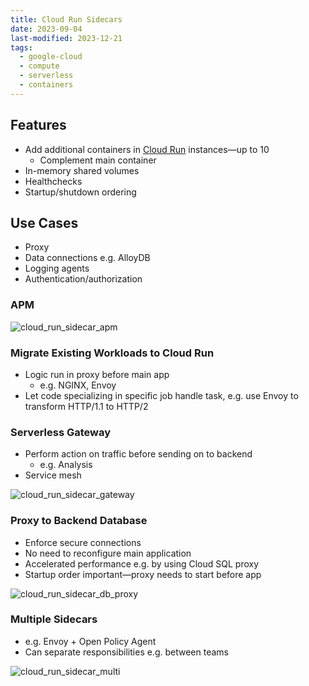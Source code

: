```yaml
---
title: Cloud Run Sidecars
date: 2023-09-04
last-modified: 2023-12-21
tags:
  - google-cloud
  - compute
  - serverless
  - containers
---
```


## Features

- Add additional containers in [Cloud Run](notes/Cloud%20Run.md) instances—up to 10
	- Complement main container
- In-memory shared volumes
- Healthchecks
- Startup/shutdown ordering

## Use Cases

- Proxy
- Data connections e.g. AlloyDB
- Logging agents
- Authentication/authorization

### APM

![cloud_run_sidecar_apm](files/cloud_run_sidecar_apm.svg)

### Migrate Existing Workloads to Cloud Run

- Logic run in proxy before main app
	- e.g. NGINX, Envoy
- Let code specializing in specific job handle task, e.g. use Envoy to transform HTTP/1.1 to HTTP/2

### Serverless Gateway

- Perform action on traffic before sending on to backend
	- e.g. Analysis
- Service mesh

![cloud_run_sidecar_gateway](files/cloud_run_sidecar_gateway.svg)

### Proxy to Backend Database

- Enforce secure connections
- No need to reconfigure main application
- Accelerated performance e.g. by using Cloud SQL proxy
- Startup order important—proxy needs to start before app

![cloud_run_sidecar_db_proxy](files/cloud_run_sidecar_db_proxy.svg)

### Multiple Sidecars

- e.g. Envoy + Open Policy Agent
- Can separate responsibilities e.g. between teams

![cloud_run_sidecar_multi](files/cloud_run_sidecar_multi.svg)